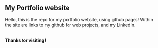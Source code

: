 ## My Portfolio website

Hello, this is the repo for my portfolio website, using github pages! Within the site are links to my github for web projects, and my LinkedIn.  
\
\
**Thanks for visiting !**